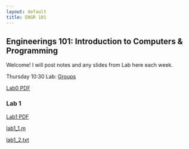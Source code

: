 ```yaml
---
layout: default
title: ENGR 101
---
```


## Engineerings 101: Introduction to Computers & Programming

Welcome! I will post notes and any slides from Lab here each week. 

Thursday 10:30 Lab: [Groups](/groups.md)

[Lab0 PDF](assets/Lab0.pdf)

### Lab 1
[Lab1 PDF](assets/Lab1.pdf)

[lab1_1.m](assets/lab1_1.m)

[lab1_2.txt](assets/lab1_2.txt)
